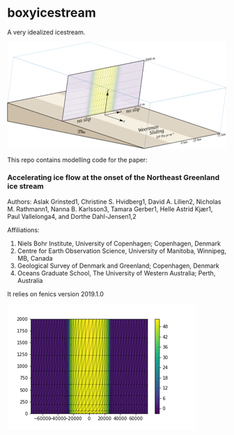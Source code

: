# boxyicestream
A very idealized icestream. 


![Sketch](/model_sketch.svg)


This repo contains modelling code for the paper:

### Accelerating ice flow at the onset of the Northeast Greenland ice stream 

Authors: Aslak Grinsted1, Christine S. Hvidberg1, David A. Lilien2, Nicholas M. Rathmann1, Nanna B. Karlsson3, Tamara Gerber1, Helle Astrid Kjær1, Paul Vallelonga4, and Dorthe Dahl-Jensen1,2

Affiliations:	
1. Niels Bohr Institute, University of Copenhagen; Copenhagen, Denmark
2. Centre for Earth Observation Science, University of Manitoba, Winnipeg, MB, Canada
3. Geological Survey of Denmark and Greenland; Copenhagen, Denmark
4. Oceans Graduate School, The University of Western Australia; Perth, Australia

It relies on fenics version 2019.1.0

![half of an icestream](/demofig.png)



